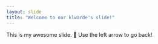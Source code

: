 ```yaml
---
layout: slide
title: "Welcome to our klwarde's slide!"
---
```

This is my awesome slide. 🎉
Use the left arrow to go back!

